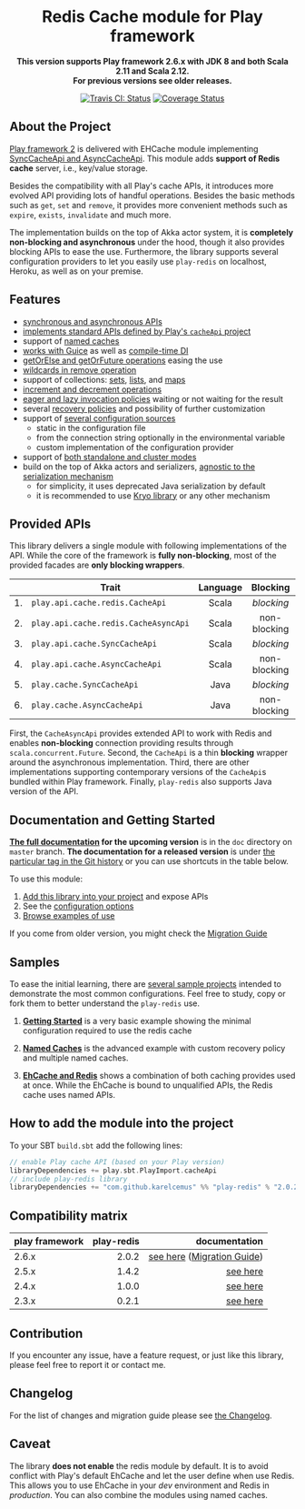 <div align="center">

  # Redis Cache module for Play framework

  **This version supports Play framework 2.6.x with JDK 8 and both Scala 2.11 and Scala 2.12.**<br/>
  **For previous versions see older releases.**

  [![Travis CI: Status](https://travis-ci.org/KarelCemus/play-redis.svg?branch=master)](https://travis-ci.org/KarelCemus/play-redis)
  [![Coverage Status](https://coveralls.io/repos/github/KarelCemus/play-redis/badge.svg?branch=master)](https://coveralls.io/github/KarelCemus/play-redis?branch=master)

</div>


## About the Project

[Play framework 2](http://playframework.com/) is delivered with EHCache module implementing
[SyncCacheApi and AsyncCacheApi](https://playframework.com/documentation/2.6.x/ScalaCache).
This module adds **support of Redis cache** server, i.e., key/value storage. 

Besides the compatibility with all Play's cache APIs,
it introduces more evolved API providing lots of handful 
operations. Besides the basic methods such as `get`, `set` 
and `remove`, it provides more convenient methods such as 
`expire`, `exists`, `invalidate` and much more.

The implementation builds on the top of Akka actor system, 
it is **completely non-blocking and asynchronous** under 
the hood, though it also provides blocking APIs to ease 
the use. Furthermore, the library supports several configuration 
providers to let you easily use `play-redis` on localhost, Heroku, 
as well as on your premise.
 

## Features

- [synchronous and asynchronous APIs](#provided-apis)
- [implements standard APIs defined by Play's `cacheApi` project](#provided-apis)
- support of [named caches](https://github.com/KarelCemus/play-redis/blob/master/doc/20-configuration.md#named-caches)
- [works with Guice](https://github.com/KarelCemus/play-redis/blob/master/doc/40-migration.md#runtime-time-dependency-injection) as well as [compile-time DI](https://github.com/KarelCemus/play-redis/blob/master/doc/40-migration.md#compile-time-dependency-injection)
- [getOrElse and getOrFuture operations](https://github.com/KarelCemus/play-redis/blob/master/doc/30-how-to-use.md#use-of-cacheapi) easing the use
- [wildcards in remove operation](https://github.com/KarelCemus/play-redis/blob/master/doc/30-how-to-use.md#use-of-cacheapi)
- support of collections: [sets](https://github.com/KarelCemus/play-redis/blob/master/doc/30-how-to-use.md#use-of-sets), [lists](https://github.com/KarelCemus/play-redis/blob/master/doc/30-how-to-use.md#use-of-lists), and [maps](https://github.com/KarelCemus/play-redis/blob/master/doc/30-how-to-use.md#use-of-maps)
- [increment and decrement operations](https://github.com/KarelCemus/play-redis/blob/master/doc/30-how-to-use.md#use-of-cacheapi)
- [eager and lazy invocation policies](https://github.com/KarelCemus/play-redis/blob/master/doc/30-how-to-use.md#eager-and-lazy-invocation) waiting or not waiting for the result
- several [recovery policies](https://github.com/KarelCemus/play-redis/blob/master/doc/20-configuration.md#recovery-policy) and possibility of further customization
- support of [several configuration sources](https://github.com/KarelCemus/play-redis/blob/master/doc/20-configuration.md#running-in-different-environments) 
    - static in the configuration file
    - from the connection string optionally in the environmental variable
    - custom implementation of the configuration provider
- support of [both standalone and cluster modes](https://github.com/KarelCemus/play-redis/blob/master/doc/20-configuration.md#standalone-vs-cluster)
- build on the top of Akka actors and serializers, [agnostic to the serialization mechanism](https://github.com/KarelCemus/play-redis/blob/master/doc/30-how-to-use.md#limitations)
    - for simplicity, it uses deprecated Java serialization by default
    - it is recommended to use [Kryo library](https://github.com/romix/akka-kryo-serialization) or any other mechanism  


## Provided APIs

This library delivers a single module with following implementations of the API. While the core
of the framework is **fully non-blocking**, most of the provided facades are **only blocking wrappers**.

<center>

|    | Trait                                | Language | Blocking     | Features |
| -- | ------------------------------------ | :------: | :----------: | :------: |
| 1. | `play.api.cache.redis.CacheApi`      | Scala    | *blocking*   | advanced |
| 2. | `play.api.cache.redis.CacheAsyncApi` | Scala    | non-blocking | advanced |
| 3. | `play.api.cache.SyncCacheApi`        | Scala    | *blocking*   | basic    |
| 4. | `play.api.cache.AsyncCacheApi`       | Scala    | non-blocking | basic    |
| 5. | `play.cache.SyncCacheApi`            | Java     | *blocking*   | basic    |
| 6. | `play.cache.AsyncCacheApi`           | Java     | non-blocking | basic    |

</center>

First, the `CacheAsyncApi` provides extended API to work with Redis and enables **non-blocking** 
connection providing results through `scala.concurrent.Future`.
Second, the `CacheApi` is a thin **blocking** wrapper around the asynchronous implementation.
Third, there are other implementations supporting contemporary versions of the `CacheApi`s 
bundled within Play framework. Finally, `play-redis` also supports Java version of the API.


## Documentation and Getting Started
 
**[The full documentation](https://github.com/KarelCemus/play-redis/blob/master/doc) for the upcoming version** 
is in the `doc` directory on `master` branch. **The documentation for a released version** 
is under [the particular tag in the Git history](https://github.com/KarelCemus/play-redis/releases) 
or you can use shortcuts in the table below.

To use this module:

1. [Add this library into your project](https://github.com/KarelCemus/play-redis/blob/master/doc/10-integration.md) and expose APIs
1. See the [configuration options](https://github.com/KarelCemus/play-redis/blob/master/doc/20-configuration.md)
1. [Browse examples of use](https://github.com/KarelCemus/play-redis/blob/master/doc/30-how-to-use.md)

If you come from older version, you might check the [Migration Guide](https://github.com/KarelCemus/play-redis/blob/master/doc/40-migration.md)
   

## Samples

To ease the initial learning, there are 
[several sample projects](https://github.com/KarelCemus/play-redis-samples) 
intended to demonstrate the most common configurations. Feel free
to study, copy or fork them to better understand the `play-redis` use.


1. [**Getting Started**](https://github.com/KarelCemus/play-redis-samples/tree/master/hello_world) is a very basic example showing the 
minimal configuration required to use the redis cache

1. [**Named Caches**](https://github.com/KarelCemus/play-redis-samples/tree/master/named_caches) is the advanced example with custom recovery policy and multiple named caches.

1. [**EhCache and Redis**](https://github.com/KarelCemus/play-redis-samples/tree/master/redis_and_ehcache) shows a combination of both caching provides used at once. 
While the EhCache is bound to unqualified APIs, the Redis cache uses named APIs.


## How to add the module into the project

To your SBT `build.sbt` add the following lines:

```scala
// enable Play cache API (based on your Play version)
libraryDependencies += play.sbt.PlayImport.cacheApi
// include play-redis library
libraryDependencies += "com.github.karelcemus" %% "play-redis" % "2.0.2"
```


## Compatibility matrix

| play framework  | play-redis     | documentation    |
|-----------------|---------------:|-----------------:|
| 2.6.x           | 2.0.2          | [see here](https://github.com/KarelCemus/play-redis/blob/master/README.md) ([Migration Guide](https://github.com/KarelCemus/play-redis/blob/master/doc/40-migration.md)) |
| 2.5.x           | 1.4.2          | [see here](https://github.com/KarelCemus/play-redis/blob/1.4.2/README.md) |
| 2.4.x           | 1.0.0          | [see here](https://github.com/KarelCemus/play-redis/blob/1.0.0/README.md) |
| 2.3.x           | 0.2.1          | [see here](https://github.com/KarelCemus/play-redis/blob/0.2.1/README.md) |


## Contribution

If you encounter any issue, have a feature request, or just
like this library, please feel free to report it or contact me.


## Changelog

For the list of changes and migration guide please see
[the Changelog](https://github.com/KarelCemus/play-redis/blob/master/CHANGELOG.md).


## Caveat

The library **does not enable** the redis module by default. It is to avoid conflict with Play's default EhCache
and let the user define when use Redis. This allows you to use EhCache in your *dev* environment and
Redis in *production*. You can also combine the modules using named caches. 
